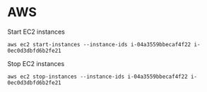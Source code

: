 # AWS

Start EC2 instances

```text
aws ec2 start-instances --instance-ids i-04a3559bbecaf4f22 i-0ec0d3dbfd6b2fe21
```

Stop EC2 instances

```text
aws ec2 stop-instances --instance-ids i-04a3559bbecaf4f22 i-0ec0d3dbfd6b2fe21
```

